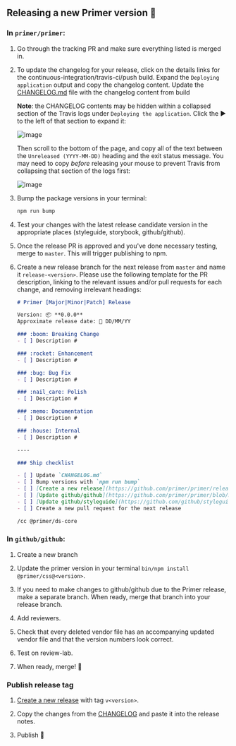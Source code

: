 ## Releasing a new Primer version 🎉


### In `primer/primer`:


1. Go through the tracking PR and make sure everything listed is merged in.

2. To update the changelog for your release, click on the details links for the continuous-integration/travis-ci/push build. Expand the `Deploying application` output and copy the changelog content. Update the [CHANGELOG.md](https://github.com/primer/primer/blob/master/CHANGELOG.md) file with the changelog content from build

    **Note**: the CHANGELOG contents may be hidden within a collapsed section of the Travis logs under `Deploying the application`. Click the ▶ to the left of that section to expand it:
    
   ![image](https://user-images.githubusercontent.com/113896/48871307-0be2eb00-ed99-11e8-97ab-b9119ac4b7d3.png)

    Then scroll to the bottom of the page, and copy all of the text between the `Unreleased (YYYY-MM-DD)` heading and the exit status message. You may need to copy _before_ releasing your mouse to prevent Travis from collapsing that section of the logs first:
    
   ![image](https://user-images.githubusercontent.com/113896/48871298-f7065780-ed98-11e8-9160-c1016d61d042.png)

3. Bump the package versions in your terminal:

   ```sh
   npm run bump
   ```

4. Test your changes with the latest release candidate version in the appropriate places (styleguide, storybook, github/github).

5. Once the release PR is approved and you've done necessary testing, merge to `master`. This will trigger publishing to npm.

6. Create a new release branch for the next release from `master` and name it `release-<version>`. Please use the following template for the PR description, linking to the relevant issues and/or pull requests for each change, and removing irrelevant headings:

    ```md
    # Primer [Major|Minor|Patch] Release

    Version: 📦 **0.0.0**
    Approximate release date: 📆 DD/MM/YY

    ### :boom: Breaking Change
    - [ ] Description #

    ### :rocket: Enhancement
    - [ ] Description #

    ### :bug: Bug Fix
    - [ ] Description #
    
    ### :nail_care: Polish
    - [ ] Description #
    
    ### :memo: Documentation
    - [ ] Description #
    
    ### :house: Internal
    - [ ] Description #

    ----

    ### Ship checklist

    - [ ] Update `CHANGELOG.md`
    - [ ] Bump versions with `npm run bump`
    - [ ] [Create a new release](https://github.com/primer/primer/releases/new)
    - [ ] [Update github/github](https://github.com/primer/primer/blob/master/RELEASING.md#in-githubgithub)
    - [ ] [Update github/styleguide](https://github.com/github/styleguide/#adding-new-content-from-primer)
    - [ ] Create a new pull request for the next release

    /cc @primer/ds-core
    ```


### In `github/github`:

1. Create a new branch

2. Update the primer version in your terminal  `bin/npm install @primer/css@<version>`.

3. If you need to make changes to github/github due to the Primer release, make a separate branch. When ready, merge that branch into your release branch.

4. Add reviewers.

5. Check that every deleted vendor file has an accompanying updated vendor file and that the version numbers look correct.

6. Test on review-lab.

7. When ready, merge! 🎉


### Publish release tag

1. [Create a new release](https://github.com/primer/primer/releases/new) with tag `v<version>`.

2. Copy the changes from the [CHANGELOG](https://github.com/primer/primer/blob/master/CHANGELOG.md) and paste it into the release notes.

3. Publish 🎉

